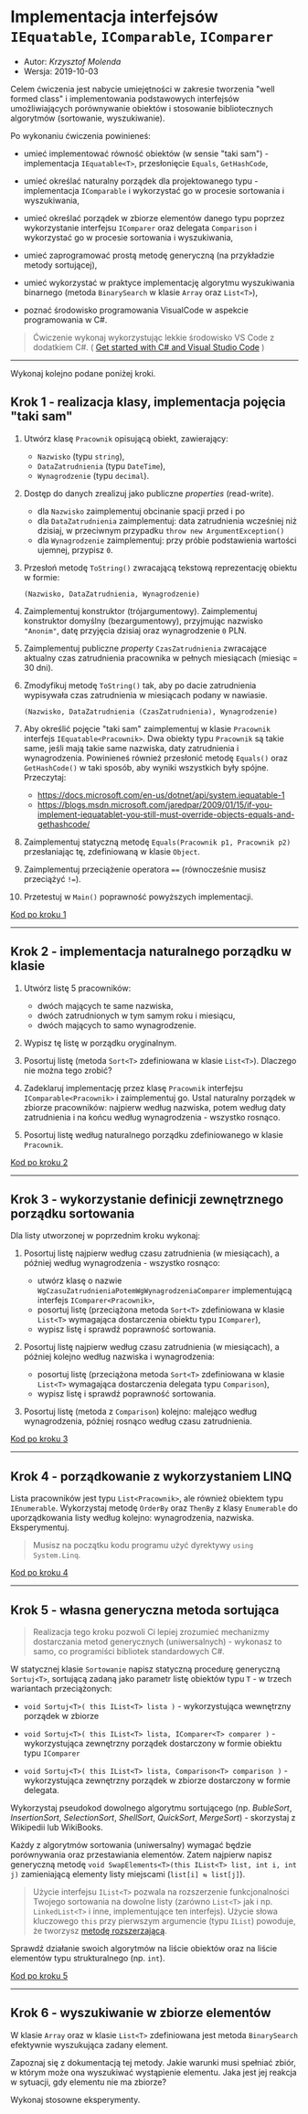 # Implementacja interfejsów `IEquatable`, `IComparable`, `IComparer`

* Autor: _Krzysztof Molenda_
* Wersja: 2019-10-03

Celem ćwiczenia jest nabycie umiejętności w zakresie tworzenia "well formed class" i implementowania podstawowych interfejsów umożliwiających porównywanie obiektów i stosowanie bibliotecznych algorytmów (sortowanie, wyszukiwanie).

Po wykonaniu ćwiczenia powinieneś:

* umieć implementować równość obiektów (w sensie "taki sam") - implementacja `IEquatable<T>`, przesłonięcie `Equals`, `GetHashCode`,

* umieć określać naturalny porządek dla projektowanego typu - implementacja `IComparable` i wykorzystać go w procesie sortowania i wyszukiwania,

* umieć określać porządek w zbiorze elementów danego typu poprzez wykorzystanie interfejsu `IComparer` oraz delegata `Comparison` i wykorzystać go w procesie sortowania i wyszukiwania,

* umieć zaprogramować prostą metodę generyczną (na przykładzie metody sortującej),

* umieć wykorzystać w praktyce implementację algorytmu wyszukiwania binarnego (metoda `BinarySearch` w klasie `Array` oraz `List<T>`),

* poznać środowisko programowania VisualCode w aspekcie programowania w C#.

> Ćwiczenie wykonaj wykorzystując lekkie środowisko VS Code z dodatkiem C#. ( [Get started with C# and Visual Studio Code](https://docs.microsoft.com/pl-pl/dotnet/core/tutorials/with-visual-studio-code) )

---

Wykonaj kolejno podane poniżej kroki.

## Krok 1 - realizacja klasy, implementacja pojęcia "taki sam"

1. Utwórz klasę `Pracownik` opisującą obiekt, zawierający:
   * `Nazwisko` (typu `string`),
   * `DataZatrudnienia` (typu `DateTime`),
   * `Wynagrodzenie` (typu `decimal`).

2. Dostęp do danych zrealizuj jako publiczne _properties_ (read-write).
   * dla `Nazwisko` zaimplementuj obcinanie spacji przed i po
   * dla `DataZatrudnienia` zaimplementuj: data zatrudnienia wcześniej niż dzisiaj, w przeciwnym przypadku `throw new ArgumentException()`
   * dla `Wynagrodzenie` zaimplementuj: przy próbie podstawienia wartości ujemnej, przypisz `0`.

3. Przesłoń metodę `ToString()` zwracającą tekstową reprezentację obiektu w formie:

    ```(Nazwisko, DataZatrudnienia, Wynagrodzenie)```

4. Zaimplementuj konstruktor (trójargumentowy). Zaimplementuj konstruktor domyślny (bezargumentowy), przyjmując nazwisko `"Anonim"`, datę przyjęcia dzisiaj oraz wynagrodzenie `0` PLN.

5. Zaimplementuj publiczne _property_ `CzasZatrudnienia` zwracające aktualny czas zatrudnienia pracownika w pełnych miesiącach (miesiąc = 30 dni).

6. Zmodyfikuj metodę `ToString()` tak, aby po dacie zatrudnienia wypisywała czas zatrudnienia w miesiącach podany w nawiasie.

    ```(Nazwisko, DataZatrudnienia (CzasZatrudnienia), Wynagrodzenie)```

7. Aby określić pojęcie "taki sam" zaimplementuj w klasie `Pracownik` interfejs `IEquatable<Pracownik>`. Dwa obiekty typu `Pracownik` są takie same, jeśli mają takie same nazwiska, daty zatrudnienia i wynagrodzenia.
   Powinieneś również przesłonić metodę `Equals()` oraz `GetHashCode()` w taki sposób, aby wyniki wszystkich były spójne. Przeczytaj:
   * <https://docs.microsoft.com/en-us/dotnet/api/system.iequatable-1>
   * <https://blogs.msdn.microsoft.com/jaredpar/2009/01/15/if-you-implement-iequatablet-you-still-must-override-objects-equals-and-gethashcode/>

8. Zaimplementuj statyczną metodę `Equals(Pracownik p1, Pracownik p2)` przesłaniając tę, zdefiniowaną w klasie `Object`.

9. Zaimplementuj przeciążenie operatora `==` (równocześnie musisz przeciążyć `!=`).

10. Przetestuj w `Main()` poprawność powyższych implementacji.

[Kod po kroku 1](etapy/krok1.md)

---

## Krok 2 - implementacja naturalnego porządku w klasie

1. Utwórz listę 5 pracowników:

    * dwóch mających te same nazwiska,
    * dwóch zatrudnionych w tym samym roku i miesiącu,
    * dwóch mających to samo wynagrodzenie.

2. Wypisz tę listę w porządku oryginalnym.

3. Posortuj listę (metoda `Sort<T>` zdefiniowana w klasie `List<T>`). Dlaczego nie można tego zrobić?

4. Zadeklaruj implementację przez klasę `Pracownik` interfejsu `IComparable<Pracownik>` i zaimplementuj go. Ustal naturalny porządek w zbiorze pracowników: najpierw według nazwiska, potem według daty zatrudnienia i na końcu według wynagrodzenia - wszystko rosnąco.

5. Posortuj listę według naturalnego porządku zdefiniowanego w klasie `Pracownik`.

[Kod po kroku 2](etapy/krok2.md)

---

## Krok 3 - wykorzystanie definicji zewnętrznego porządku sortowania

Dla listy utworzonej w poprzednim kroku wykonaj:

1. Posortuj listę najpierw według czasu zatrudnienia (w miesiącach), a później według wynagrodzenia - wszystko rosnąco:
    * utwórz klasę o nazwie `WgCzasuZatrudnieniaPotemWgWynagrodzeniaComparer` implementującą interfejs `IComparer<Pracownik>`,
    * posortuj listę (przeciążona metoda `Sort<T>` zdefiniowana w klasie `List<T>` wymagająca dostarczenia obiektu typu `IComparer`),
    * wypisz listę i sprawdź poprawność sortowania.

2. Posortuj listę najpierw według czasu zatrudnienia (w miesiącach), a później kolejno według nazwiska i wynagrodzenia:
    * posortuj listę (przeciążona metoda `Sort<T>` zdefiniowana w klasie `List<T>` wymagająca dostarczenia delegata typu `Comparison`),
    * wypisz listę i sprawdź poprawność sortowania.

3. Posortuj listę (metoda z `Comparison`) kolejno: malejąco według wynagrodzenia, później rosnąco według czasu zatrudnienia.

[Kod po kroku 3](etapy/krok3.md)

---

## Krok 4 - porządkowanie z wykorzystaniem LINQ

Lista pracowników jest typu `List<Pracownik>`, ale również obiektem typu `IEnumerable`. Wykorzystaj metodę `OrderBy` oraz `ThenBy` z klasy `Enumerable` do uporządkowania listy według kolejno: wynagrodzenia, nazwiska. Eksperymentuj.

> Musisz na początku kodu programu użyć dyrektywy `using System.Linq`.

[Kod po kroku 4](etapy/krok4.md)

---

## Krok 5 - własna generyczna metoda sortująca

> Realizacja tego kroku pozwoli Ci lepiej zrozumieć mechanizmy dostarczania metod generycznych (uniwersalnych) - wykonasz to samo, co programiści bibliotek standardowych C#.

W statycznej klasie `Sortowanie` napisz statyczną procedurę generyczną `Sortuj<T>`, sortującą zadaną jako parametr listę obiektów typu `T` - w trzech wariantach przeciążonych:

* `void Sortuj<T>( this IList<T> lista )` - wykorzystująca wewnętrzny porządek w zbiorze

* `void Sortuj<T>( this IList<T> lista, IComparer<T> comparer )` - wykorzystująca zewnętrzny porządek dostarczony w formie obiektu typu `IComparer`

* `void Sortuj<T>( this IList<T> lista, Comparison<T> comparison )` - wykorzystująca zewnętrzny porządek w zbiorze dostarczony w formie delegata.

Wykorzystaj pseudokod dowolnego algorytmu sortującego (np. _BubleSort_, _InsertionSort_, _SelectionSort_, _ShellSort_, _QuickSort_, _MergeSort_) - skorzystaj z Wikipedii lub WikiBooks.

Każdy z algorytmów sortowania (uniwersalny) wymagać będzie porównywania oraz przestawiania elementów. Zatem najpierw napisz generyczną metodę `void SwapElements<T>(this IList<T> list, int i, int j)` zamieniającą elementy listy miejscami (`list[i] ⇆ list[j]`).

> Użycie interfejsu `IList<T>` pozwala na rozszerzenie funkcjonalności Twojego sortowania na dowolne listy (zarówno `List<T>` jak i np. `LinkedList<T>` i inne, implementujące ten interfejs).
> Użycie słowa kluczowego `this` przy pierwszym argumencie (typu `IList`) powoduje, że tworzysz [metodę rozszerzającą](https://docs.microsoft.com/en-us/dotnet/csharp/programming-guide/classes-and-structs/extension-methods).

Sprawdź działanie swoich algorytmów na liście obiektów oraz na liście elementów typu strukturalnego (np. `int`).

[Kod po kroku 5](etapy/krok5.md)

---

## Krok 6 - wyszukiwanie w zbiorze elementów

W klasie `Array` oraz w klasie `List<T>` zdefiniowana jest metoda `BinarySearch` efektywnie wyszukująca zadany element.

Zapoznaj się z dokumentacją tej metody. Jakie warunki musi spełniać zbiór, w którym może ona wyszukiwać wystąpienie elementu. Jaka jest jej reakcja w sytuacji, gdy elementu nie ma zbiorze?

Wykonaj stosowne eksperymenty.
